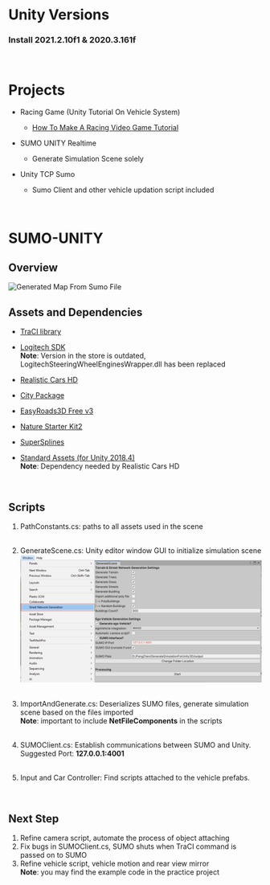 # Unity Versions

### Install **2021.2.10f1** & **2020.3.161f**
<br>

# Projects

- Racing Game (Unity Tutorial On Vehicle System)
    - [How To Make A Racing Video Game Tutorial](https://youtube.com/playlist?list=PLhWBaV_gmpGXxscZr8PIcreyYkw8VlnKn)

- SUMO UNITY Realtime
    - Generate Simulation Scene solely

- Unity TCP Sumo
    - Sumo Client and other vehicle updation script included

<br>

# SUMO-UNITY

## Overview
![Generated Map From Sumo File](/GeneratedMap.png)

## Assets and Dependencies

- [TraCI library](https://github.com/SvenMertin/SUMO3d)

- [Logitech SDK](https://assetstore.unity.com/packages/tools/integration/logitech-gaming-sdk-6630#description)<br>
**Note**: Version in the store is outdated, LogitechSteeringWheelEnginesWrapper.dll has been replaced<br>

- [Realistic Cars HD](https://assetstore.unity.com/packages/3d/vehicles/land/realistic-car-hd-05-133027#description)<br>

- [City Package](https://assetstore.unity.com/packages/3d/environments/urban/city-package-107224#description)<br>

- [EasyRoads3D Free v3](https://assetstore.unity.com/packages/3d/characters/easyroads3d-free-v3-987#description)<br>

- [Nature Starter Kit2](https://assetstore.unity.com/packages/3d/environments/nature-starter-kit-2-52977#description)<br>

- [SuperSplines](https://assetstore.unity.com/packages/tools/level-design/supersplines-2020#description)<br>

- [Standard Assets (for Unity 2018.4)](https://assetstore.unity.com/packages/essentials/asset-packs/standard-assets-for-unity-2018-4-32351#description)<br>
**Note**: Dependency needed by Realistic Cars HD
<br>


## Scripts
1. PathConstants.cs: paths to all assets used in the scene<br><br>

2. GenerateScene.cs: Unity editor window GUI to initialize simulation scene<br> 
![Unity Editor GUI](/UnityEditorGUI.jpg)<br><br>

3. ImportAndGenerate.cs: Deserializes SUMO files, generate simulation scene based on the files imported<br>
**Note**: important to include **NetFileComponents** in the scripts <br><br>

4. SUMOClient.cs: Establish communications between SUMO and Unity.<br>Suggested Port: **127.0.0.1:4001** <br><br>

5. Input and Car Controller: Find scripts attached to the vehicle prefabs. 


<br>

## Next Step
1. Refine camera script, automate the process of object attaching
2. Fix bugs in SUMOClient.cs, SUMO shuts when TraCI command is passed on to SUMO
3. Refine vehicle script, vehicle motion and rear view mirror<br>
**Note**: you may find the example code in the practice project
